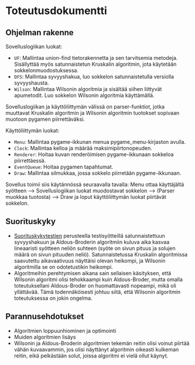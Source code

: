 # Toteutusdokumentti

## Ohjelman rakenne

Sovelluslogiikan luokat:

- ``UF``: Mallintaa union-find tietorakennetta ja sen tarvitsemia metodeja. Sisällyttää myös satunnaistetun Kruskalin algoritmin, jota käytetään sokkelonmuodostuksessa.
- ``DFS``: Mallintaa syvyyshakua, luo sokkelon satunnaistetulla versiolla syvyyshausta.
- ``Wilson``: Mallintaa Wilsonin algoritmia ja sisältää siihen liittyvät apumetodit. Luo sokkelon Wilsonin algoritmia käyttämällä.

Sovelluslogiikan ja käyttöliittymän välissä on parser-funktiot, jotka muuttavat Kruskalin algoritmin ja Wilsonin algoritmin tuotokset sopivaan muotoon pygamen piirrettäväksi.

Käyttöliittymän luokat:

- ``Menu``: Mallintaa pygame-ikkunan menua pygame_menu-kirjaston avulla.
- ``Clock``: Mallintaa kelloa ja määrää maksimipiirtonopeuden.
- ``Renderer``: Hoitaa kuvan renderöimisen pygame-ikkunaan sokkeloa piirrettäessä.
- ``EventQueue``: Hoitaa pygamen tapahtumat.
- ``Draw``: Mallintaa silmukkaa, jossa sokkelo piirretään pygame-ikkunaan.

Sovellus toimii siis käytännössä seuraavalla tavalla: Menu ottaa käyttäjältä syötteen --> Sovelluslogiikan luokat muodostavat sokkelon --> (Parser muokkaa tuotosta) --> Draw ja loput käyttöliittymän luokat piirtävät sokkelon.

## Suorituskyky

- [Suorituskykytestien](https://github.com/mikeessi/tiralabra/blob/main/Dokumentaatio/testausdokumentti.md#Suorituskyky) perusteella testisyötteillä satunnaistettuun syvyyshakuun ja Aldous-Broderin algoritmiin kuluva aika kasvaa lineaaristi syötteen neliön suhteen (syöte on sivun pituus ja solujen määrä on sivun pituuden neliö). Satunnaistetussa Kruskalin algoritmissa saavutettu aikavaativuus näyttäisi olevan heikompi, ja Wilsonin algoritmilla se on odotetustikin heikompi.
- Algoritmeihin perehtymisen aikana sain sellaisen käsityksen, että Wilsonin algoritmi olisi tehokkaampi kuin Aldous-Broder, mutta omalla toteutuksellani Aldous-Broder on huomattavasti nopeampi, mikä oli yllättävää. Tämä todennäköisesti johtuu siitä, että Wilsonin algoritmin toteutuksessa on jokin ongelma.

## Parannusehdotukset

- Algoritmien loppuunhiominen ja optimointi
- Muiden algoritmien lisäys
- Wilsonin ja Aldous-Broderin algoritmien tekemän reitin olisi voinut piirtää vähän kuvaavammin, jos olisi näyttänyt algoritmin oikeasti kulkeman reitin, eikä pelkästään solut, joissa algoritmi ei vielä ollut käynyt.


